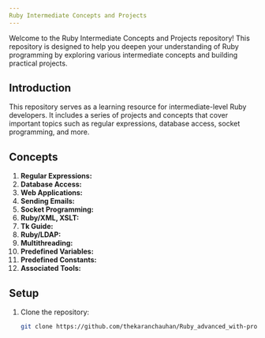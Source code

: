 ```yaml
---
Ruby Intermediate Concepts and Projects
---
```


Welcome to the Ruby Intermediate Concepts and Projects repository! This repository is designed to help you deepen your understanding of Ruby programming by exploring various intermediate concepts and building practical projects.

## Introduction

This repository serves as a learning resource for intermediate-level Ruby developers. It includes a series of projects and concepts that cover important topics such as regular expressions, database access, socket programming, and more.

## Concepts

1. **Regular Expressions:**
2. **Database Access:**
3. **Web Applications:**
4. **Sending Emails:**
5. **Socket Programming:**
6. **Ruby/XML, XSLT:**
7. **Tk Guide:**
8. **Ruby/LDAP:**
9. **Multithreading:**
10. **Predefined Variables:**
11. **Predefined Constants:**
10. **Associated Tools:**

## Setup

1. Clone the repository:
   ```bash
   git clone https://github.com/thekaranchauhan/Ruby_advanced_with-projects.git
